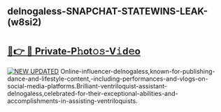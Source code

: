 ## delnogaless-SNAPCHAT-STATEWINS-LEAK-(w8si2)


# <h2><a href="https://mediaupload.pro?-20M">🔗👉 🔴 Private-P𝚑ot𝚘𝚜-V𝚒d𝚎o</a></h2>

[![NEW UPDATED](https://i.imgur.com/0qMVB7G.gif)](https://mediaupload.pro?-20M)
Online-influencer-delnogaless,known-for-publishing-dance-and-lifestyle-content,-including-performances-and-vlogs-on-social-media-platforms.Brilliant-ventriloquist-assistant-delnogaless,celebrated-for-their-exceptional-abilities-and-accomplishments-in-assisting-ventriloquists.  